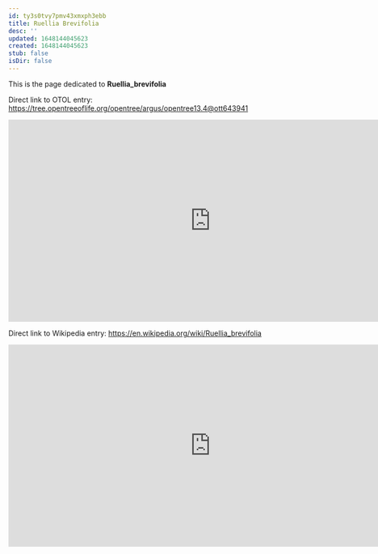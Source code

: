 ```yaml
---
id: ty3s0tvy7pmv43xmxph3ebb
title: Ruellia Brevifolia
desc: ''
updated: 1648144045623
created: 1648144045623
stub: false
isDir: false
---
```

This is the page dedicated to **Ruellia_brevifolia**


Direct link to OTOL entry: https://tree.opentreeoflife.org/opentree/argus/opentree13.4@ott643941



<html>
    <body>
    <iframe src="https://tree.opentreeoflife.org/opentree/argus/opentree13.4@ott643941"
    width="800" height="400" frameborder="0" allowfullscreen> </iframe>
    </body>
</html>
    


Direct link to Wikipedia entry: https://en.wikipedia.org/wiki/Ruellia_brevifolia



<html>
    <body>
    <iframe src="https://en.wikipedia.org/wiki/Ruellia_brevifolia"
    width="800" height="400" frameborder="0" allowfullscreen> </iframe>
    </body>
</html>
    
